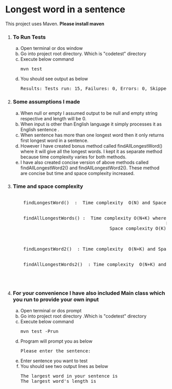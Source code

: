 <h1> Longest word in a sentence </h1>

This project uses Maven. <b>Please install maven </b>

<ol type="1">
<li><h3>To Run Tests</h3>
<ol type="a">
  <li>Open terminal or dos  window</li>
  <li> Go into project root directory. Which is "codetest" directory</li>
  <li> Execute below command <pre>mvn test</pre></li>
  <li> You should see output as below <br></li>
  <pre>Results: Tests run: 15, Failures: 0, Errors: 0, Skipped: 0</pre>
  </ol></li>
  
  <li>
 
  <h3>Some assumptions I made</h3>
  <ol type="a">
<li>When null or empty I assumed output to be null and empty string respective and length will be 0.</li>
    <li>When input is other than English language it simply processes it as English sentence .</li>
    <li>When sentence has more than one longest word then it only returns first longest word in  a  sentence. </li>
   <li>However I have created bonus method called findAllLongestWord() where it will give all the longest words. I kept it as separate method because time complexity varies for both methods.</li>
<li>I have also created concise version of above methods called findAllLongestWord2() and findAllLongestWord2(). These method are concise but time and space complexity increased.
   </ol>
</li>

<li>
  <h3>Time and space complexity</h3>
  <ol type="a">
    <pre>
    <li> findLongestWord()  :  Time complexity  O(N) and Space complexity O(1)</li>
    <li> findAllLongestWords() :  Time complexity O(N+K) where n is total length of sentence and
                                                      K is number of words in sentence
                                 Space complexity O(K)
    </li>
   <li> findLongestWord2()  : Time complexity  O(N+K) and Space complexity O(N) </li>
  <li> findAllLongestWords2()  : Time complexity  O(N+K) and Space complexity O(N) </li>

   </pre>
  </ol>
</li>
  
  
 <li>         
<h3>For your convenience I have also included Main class which you run to provide your own input </h3>
 <ol type="a">
   <li> Open terminal or dos prompt </li>
  <li> Go into project root directory .Which is "codetest" directory</li>
  <li> Execute below command  <pre>mvn test -Prun</pre></li>
  <li> Program will prompt you as below  <pre>Please enter the sentence:</pre></li>
  <li> Enter sentence you want to test </li>
  <li> You should see two output lines as below
  <pre>The largest word in your sentence is<br>The largest word's length is </pre>
  
  </li>
 </li>
 </ol>

</ol>

